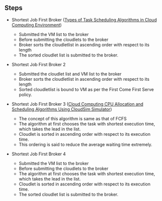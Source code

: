 
## Steps

* Shortest Job First Broker ([Types of Task Scheduling Algorithms in Cloud Computing Environment](https://www.intechopen.com/books/scheduling-problems-new-applications-and-trends/types-of-task-scheduling-algorithms-in-cloud-computing-environment))

  * Submitted the VM list to the broker
  * Before submitting the cloudlets to the broker
  * Broker sorts the cloudletlist in ascending order with respect to its length
  * The sorted cloudlet list is submitted to the broker.

* Shortest Job First Broker 2
  * Submitted the cloudlet list and VM list to the broker
  * Broker sorts the cloudletlist in ascending order with respect to its length
  * Sorted cloudletlist is bound to VM as per the First Come First Serve policy. 

* Shortest Job First Broker 3 ([Cloud Computing CPU Allocation and Scheduling Algorithms
Using CloudSim Simulator](https://www.researchgate.net/profile/Hicham-Gibet-Tani/publication/309111132_Cloud_computing_CPU_allocation_and_scheduling_algorithms_using_cloudsim_simulator/links/59d015774585150177ee2565/Cloud-computing-CPU-allocation-and-scheduling-algorithms-using-cloudsim-simulator.pdf))

  * The concept of this algorithm is same as that of FCFS
  * The algorithm at first chooses the task with shortest execution time, which takes the lead in the list.
  * Cloudlet is sorted in ascending order with respect to its execution time.
  * This ordering is said to reduce the average waiting time extremely. 

* Shortest Job First Broker 4
  * Submitted the VM list to the broker
  * Before submitting the cloudlets to the broker
  * The algorithm at first chooses the task with shortest execution time, which takes the lead in the list.
  * Cloudlet is sorted in ascending order with respect to its execution time.
  * The sorted cloudlet list is submitted to the broker.

